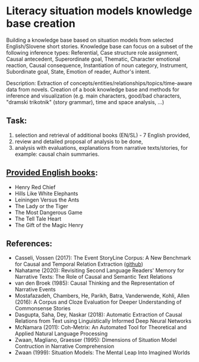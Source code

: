 # Literacy situation models knowledge base creation

Building a knowledge base based on situation models from selected English/Slovene short stories. Knowledge base can focus on a subset of the following inference types: Referential, Case structure role  assignment, Causal antecedent, Superordinate goal, Thematic, Character emotional reaction, Causal consequence, Instantiation of noun category, Instrument, Subordinate goal, State, Emotion of reader, Author's intent.

Description: Extraction of concepts/entities/relationships/topics/time-aware data from novels. Creation of a book knowledge base and methods for inference and visualization (e.g. main characters, good/bad characters, "dramski trikotnik" (story grammar), time and space analysis, ...)

## Task:

1.  selection and retrieval of additional books (EN/SL) - 7 English provided, 
2.  review and detailed proposal of analysis to be done, 
3.  analysis with evaluations, explanations from narrative texts/stories, for example: causal chain summaries.

## [Provided English books](https://drive.google.com/drive/folders/1M15GSnqONLrVT0TeLkZ12bVlmHHofPII):

-   Henry Red Chief
-   Hills Like White Elephants
-   Leiningen Versus the Ants
-   The Lady or the Tiger
-   The Most Dangerous Game
-   The Tell Tale Heart
-   The Gift of the Magic Henry

## References:

-   Casseli, Vossen (2017): The Event StoryLine Corpus: A New Benchmark for Causal and Temporal Relation Extraction ([github](https://github.com/tommasoc80/EventStoryLine))
-   Nahatame (2020): Revisiting Second Language Readers' Memory for Narrative Texts: The Role of Causal and Semantic Text Relations
-   van den Broek (1985): Causal Thinking and the Representation of Narrative Events
-   Mostafazadeh, Chambers, He, Parikh, Batra, Vanderwende, Kohli, Allen (2016): ​​A Corpus and Cloze Evaluation for Deeper Understanding of Commonsense Stories
-   Dasgupta, Saha, Dey, Naskar (2018): Automatic Extraction of Causal Relations from Text using Linguistically Informed Deep Neural Networks
-   McNamara (2011): Coh-Metrix: An Automated Tool for Theoretical and Applied Natural Language Processing
-   Zwaan, Magliano, Graesser (1995): Dimensions of Situation Model Contruction in Narrative Comprehension
-   Zwaan (1999): Situation Models: The Mental Leap Into Imagined Worlds
